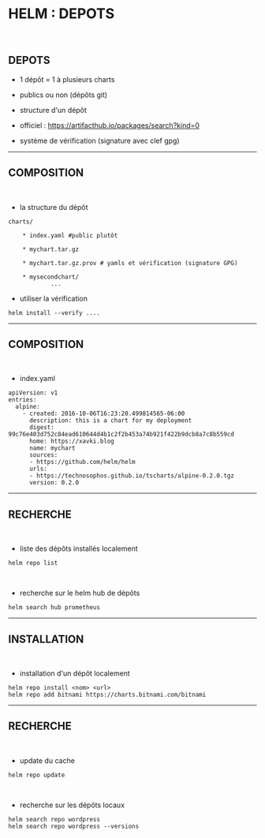 # HELM : DEPOTS


<br>

## DEPOTS

* 1 dépôt = 1 à plusieurs charts

* publics ou non (dépôts git)

* structure d'un dépôt

* officiel : https://artifacthub.io/packages/search?kind=0

* système de vérification (signature avec clef gpg)


---------------------------------------------------------------------------------------

## COMPOSITION


<br>

* la structure du dépôt

```
charts/

	* index.yaml #public plutôt

	* mychart.tar.gz

	* mychart.tar.gz.prov # yamls et vérification (signature GPG)

	* mysecondchart/
			...
```

* utiliser la vérification

```
helm install --verify ....
```

---------------------------------------------------------------------------------------

## COMPOSITION


<br>

* index.yaml

```
apiVersion: v1
entries:
  alpine:
    - created: 2016-10-06T16:23:20.499814565-06:00
      description: this is a chart for my deployment
      digest: 99c76e403d752c84ead610644d4b1c2f2b453a74b921f422b9dcb8a7c8b559cd
      home: https://xavki.blog
      name: mychart
      sources:
      - https://github.com/helm/helm
      urls:
      - https://technosophos.github.io/tscharts/alpine-0.2.0.tgz
      version: 0.2.0
```


---------------------------------------------------------------------------------------

## RECHERCHE


<br>

* liste des dépôts installés localement

```
helm repo list
```

<br>

* recherche sur le helm hub de dépôts

```
helm search hub prometheus
```

---------------------------------------------------------------------------------------

## INSTALLATION

<br>

* installation d'un dépôt localement

```
helm repo install <nom> <url>
helm repo add bitnami https://charts.bitnami.com/bitnami
```

---------------------------------------------------------------------------------------

## RECHERCHE


<br>

* update du cache

```
helm repo update
```


<br>

* recherche sur les dépôts locaux

```
helm search repo wordpress
helm search repo wordpress --versions
```

